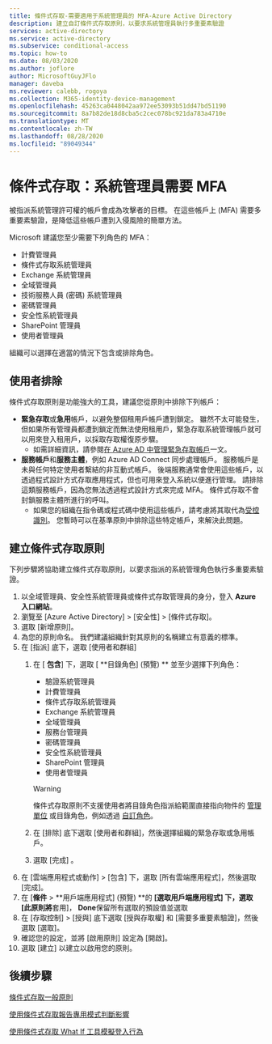 ```yaml
---
title: 條件式存取-需要適用于系統管理員的 MFA-Azure Active Directory
description: 建立自訂條件式存取原則，以要求系統管理員執行多重要素驗證
services: active-directory
ms.service: active-directory
ms.subservice: conditional-access
ms.topic: how-to
ms.date: 08/03/2020
ms.author: joflore
author: MicrosoftGuyJFlo
manager: daveba
ms.reviewer: calebb, rogoya
ms.collection: M365-identity-device-management
ms.openlocfilehash: 45263ca0448042aa972ee53093b51dd47bd51190
ms.sourcegitcommit: 8a7b82de18d8cba5c2cec078bc921da783a4710e
ms.translationtype: MT
ms.contentlocale: zh-TW
ms.lasthandoff: 08/28/2020
ms.locfileid: "89049344"
---
```

# <a name="conditional-access-require-mfa-for-administrators"></a>條件式存取：系統管理員需要 MFA

被指派系統管理許可權的帳戶會成為攻擊者的目標。 在這些帳戶上 (MFA) 需要多重要素驗證，是降低這些帳戶遭到入侵風險的簡單方法。

Microsoft 建議您至少需要下列角色的 MFA：

* 計費管理員
* 條件式存取系統管理員
* Exchange 系統管理員
* 全域管理員
* 技術服務人員 (密碼) 系統管理員
* 密碼管理員
* 安全性系統管理員
* SharePoint 管理員
* 使用者管理員

組織可以選擇在適當的情況下包含或排除角色。

## <a name="user-exclusions"></a>使用者排除

條件式存取原則是功能強大的工具，建議您從原則中排除下列帳戶：

* **緊急存取**或**急用**帳戶，以避免整個租用戶帳戶遭到鎖定。 雖然不太可能發生，但如果所有管理員都遭到鎖定而無法使用租用戶，緊急存取系統管理帳戶就可以用來登入租用戶，以採取存取權復原步驟。
   * 如需詳細資訊，請參閱[在 Azure AD 中管理緊急存取帳戶](../users-groups-roles/directory-emergency-access.md)一文。
* **服務帳戶**和**服務主體**，例如 Azure AD Connect 同步處理帳戶。 服務帳戶是未與任何特定使用者繫結的非互動式帳戶。 後端服務通常會使用這些帳戶，以透過程式設計方式存取應用程式，但也可用來登入系統以便進行管理。 請排除這類服務帳戶，因為您無法透過程式設計方式來完成 MFA。 條件式存取不會封鎖服務主體所進行的呼叫。
   * 如果您的組織在指令碼或程式碼中使用這些帳戶，請考慮將其取代為[受控識別](../managed-identities-azure-resources/overview.md)。 您暫時可以在基準原則中排除這些特定帳戶，來解決此問題。

## <a name="create-a-conditional-access-policy"></a>建立條件式存取原則

下列步驟將協助建立條件式存取原則，以要求指派的系統管理角色執行多重要素驗證。

1. 以全域管理員、安全性系統管理員或條件式存取管理員的身分，登入 **Azure 入口網站**。
1. 瀏覽至 [Azure Active Directory] > [安全性] > [條件式存取]。
1. 選取 [新增原則]。
1. 為您的原則命名。 我們建議組織針對其原則的名稱建立有意義的標準。
1. 在 [指派] 底下，選取 [使用者和群組]
   1. 在 [ **包含**] 下，選取 [ **目錄角色] (預覽) ** 並至少選擇下列角色：
      * 驗證系統管理員
      * 計費管理員
      * 條件式存取系統管理員
      * Exchange 系統管理員
      * 全域管理員
      * 服務台管理員
      * 密碼管理員
      * 安全性系統管理員
      * SharePoint 管理員
      * 使用者管理員
   
      > [!WARNING]
      > 條件式存取原則不支援使用者將目錄角色指派給範圍直接指向物件的 [管理單位](../users-groups-roles/roles-admin-units-assign-roles.md) 或目錄角色，例如透過 [自訂角色](../users-groups-roles/roles-create-custom.md)。

   1. 在 [排除] 底下選取 [使用者和群組]，然後選擇組織的緊急存取或急用帳戶。 
   1. 選取 [完成] 。
1. 在 [雲端應用程式或動作] > [包含] 下，選取 [所有雲端應用程式]，然後選取 [完成]。
1. 在 [**條件**  >  **用戶端應用程式] (預覽) **的 **[選取用戶端應用程式] 下，選取 [此原則將**套用]， **Done**保留所有選取的預設值並選取
1. 在 [存取控制] > [授與] 底下選取 [授與存取權] 和 [需要多重要素驗證]，然後選取 [選取]。
1. 確認您的設定，並將 [啟用原則] 設定為 [開啟]。
1. 選取 [建立] 以建立以啟用您的原則。

## <a name="next-steps"></a>後續步驟

[條件式存取一般原則](concept-conditional-access-policy-common.md)

[使用條件式存取報告專用模式判斷影響](howto-conditional-access-insights-reporting.md)

[使用條件式存取 What If 工具模擬登入行為](troubleshoot-conditional-access-what-if.md)
